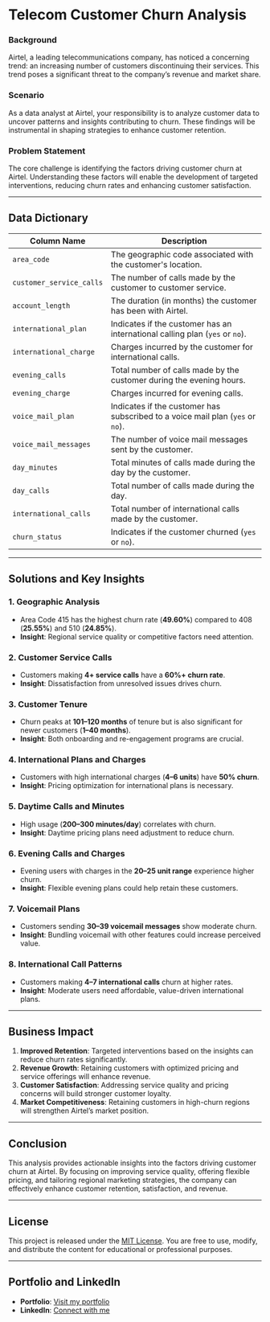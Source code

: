 # Telecom Customer Churn Analysis

### **Background**  
Airtel, a leading telecommunications company, has noticed a concerning trend: an increasing number of customers discontinuing their services. This trend poses a significant threat to the company’s revenue and market share.

### **Scenario**  
As a data analyst at Airtel, your responsibility is to analyze customer data to uncover patterns and insights contributing to churn. These findings will be instrumental in shaping strategies to enhance customer retention.

### **Problem Statement**  
The core challenge is identifying the factors driving customer churn at Airtel. Understanding these factors will enable the development of targeted interventions, reducing churn rates and enhancing customer satisfaction.

---

## **Data Dictionary**

| **Column Name**               | **Description**                                                                 |
|-------------------------------|---------------------------------------------------------------------------------|
| `area_code`                   | The geographic code associated with the customer's location.                    |
| `customer_service_calls`      | The number of calls made by the customer to customer service.                   |
| `account_length`              | The duration (in months) the customer has been with Airtel.                     |
| `international_plan`          | Indicates if the customer has an international calling plan (`yes` or `no`).    |
| `international_charge`        | Charges incurred by the customer for international calls.                       |
| `evening_calls`               | Total number of calls made by the customer during the evening hours.            |
| `evening_charge`              | Charges incurred for evening calls.                                             |
| `voice_mail_plan`             | Indicates if the customer has subscribed to a voice mail plan (`yes` or `no`).  |
| `voice_mail_messages`         | The number of voice mail messages sent by the customer.                         |
| `day_minutes`                 | Total minutes of calls made during the day by the customer.                     |
| `day_calls`                   | Total number of calls made during the day.                                      |
| `international_calls`         | Total number of international calls made by the customer.                       |
| `churn_status`                | Indicates if the customer churned (`yes` or `no`).                              |

---

## **Solutions and Key Insights**

### **1. Geographic Analysis**
- Area Code 415 has the highest churn rate (**49.60%**) compared to 408 (**25.55%**) and 510 (**24.85%**).  
- **Insight**: Regional service quality or competitive factors need attention.

### **2. Customer Service Calls**
- Customers making **4+ service calls** have a **60%+ churn rate**.  
- **Insight**: Dissatisfaction from unresolved issues drives churn.

### **3. Customer Tenure**
- Churn peaks at **101–120 months** of tenure but is also significant for newer customers (**1–40 months**).  
- **Insight**: Both onboarding and re-engagement programs are crucial.

### **4. International Plans and Charges**
- Customers with high international charges (**4–6 units**) have **50% churn**.  
- **Insight**: Pricing optimization for international plans is necessary.

### **5. Daytime Calls and Minutes**
- High usage (**200–300 minutes/day**) correlates with churn.  
- **Insight**: Daytime pricing plans need adjustment to reduce churn.

### **6. Evening Calls and Charges**
- Evening users with charges in the **20–25 unit range** experience higher churn.  
- **Insight**: Flexible evening plans could help retain these customers.

### **7. Voicemail Plans**
- Customers sending **30–39 voicemail messages** show moderate churn.  
- **Insight**: Bundling voicemail with other features could increase perceived value.

### **8. International Call Patterns**
- Customers making **4–7 international calls** churn at higher rates.  
- **Insight**: Moderate users need affordable, value-driven international plans.

---

## **Business Impact**

1. **Improved Retention**: Targeted interventions based on the insights can reduce churn rates significantly.  
2. **Revenue Growth**: Retaining customers with optimized pricing and service offerings will enhance revenue.  
3. **Customer Satisfaction**: Addressing service quality and pricing concerns will build stronger customer loyalty.  
4. **Market Competitiveness**: Retaining customers in high-churn regions will strengthen Airtel’s market position.

---

## **Conclusion**

This analysis provides actionable insights into the factors driving customer churn at Airtel. By focusing on improving service quality, offering flexible pricing, and tailoring regional marketing strategies, the company can effectively enhance customer retention, satisfaction, and revenue.

---

## **License**

This project is released under the [MIT License](https://opensource.org/licenses/MIT). You are free to use, modify, and distribute the content for educational or professional purposes.

---

## **Portfolio and LinkedIn**

- **Portfolio**: [Visit my portfolio](https://peerlist.io/kunalmalviya06)  
- **LinkedIn**: [Connect with me](https://www.linkedin.com/in/kunal-malviya-0b6340289/details/skills/)
